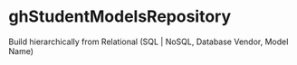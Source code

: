 # ghStudentModelsRepository
Build hierarchically from Relational (SQL | NoSQL, Database Vendor, Model Name)
